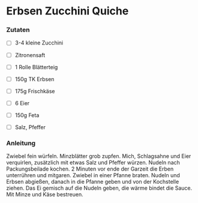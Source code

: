 # Erbsen Zucchini Quiche

### Zutaten

- [ ] 3-4 kleine Zucchini
- [ ] Zitronensaft
- [ ] 1 Rolle Blätterteig
- [ ] 150g TK Erbsen
- [ ] 175g Frischkäse
- [ ] 6 Eier
- [ ] 150g Feta
- [ ] Salz, Pfeffer


### Anleitung
Zwiebel fein würfeln. Minzblätter grob zupfen. Mich, Schlagsahne und Eier verquirlen, 
zusätzlich mit etwas Salz und Pfeffer würzen. Nudeln nach Packungsbeilade kochen. 
2 Minuten vor ende der Garzeit die Erben unterrühren und mitgaren. 
Zwiebel in einer Pfanne braten. Nudeln und Erbsen abgießen, danach in die Pfanne geben und von der Kochstelle ziehen. 
Das Ei gemisch auf die Nudeln geben, die wärme bindet die Sauce. Mit Minze und Käse bestreuen.